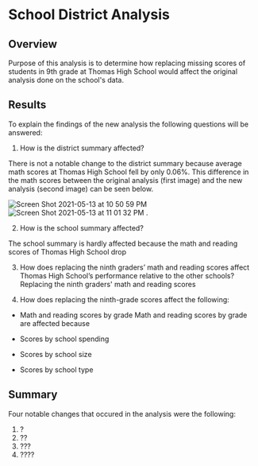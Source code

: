 # School District Analysis

## **Overview**
 Purpose of this analysis is to determine how replacing missing scores of students in 9th grade at Thomas High School would affect the original analysis done on the school's data. 
 
 ## **Results**
 To explain the findings of the new analysis the following questions will be answered:
 
 1. How is the district summary affected?
 
 There is not a notable change to the district summary because average math scores at Thomas High School fell by only 0.06%. This difference in the math scores between the original analysis (first image) and the new analysis (second image) can be seen below.
 
 ![Screen Shot 2021-05-13 at 10 50 59 PM](https://user-images.githubusercontent.com/81889167/118215396-77c0de80-b43f-11eb-9cdd-cebbcfbbb608.png)
![Screen Shot 2021-05-13 at 11 01 32 PM](https://user-images.githubusercontent.com/81889167/118215418-7e4f5600-b43f-11eb-91a6-f95b29294df9.png)
.
 
 2. How is the school summary affected?
 
The school summary is hardly affected because the math and reading scores of Thomas High School drop

 3. How does replacing the ninth graders’ math and reading scores affect Thomas High School’s performance relative to the other schools?
Replacing the ninth graders' math and reading scores 

 4. How does replacing the ninth-grade scores affect the following:

- Math and reading scores by grade
Math and reading scores by grade are affected because

- Scores by school spending

- Scores by school size

- Scores by school type

## **Summary**
Four notable changes that occured in the analysis were the following:
1. ?
2. ??
3. ???
4. ????
